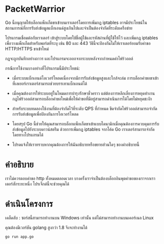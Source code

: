 # PacketWarrior

Go นี้อนุญาตให้บล็อกแพ็กเก็ตขาเข้าบนเราเตอร์โดยการเพิ่มกฎ iptables อาจมีประโยชน์ในสถานการณ์ที่การรับส่งข้อมูลแบ็กเอนด์สูงเกินไปและจำเป็นต้องจำกัดที่ระดับเครือข่าย

โปรแกรมเชื่อมต่อกับเราเตอร์ เข้าสู่ระบบโดยใช้ชื่อผู้ใช้และรหัสผ่านที่ผู้ใช้ให้ไว้ และเพิ่มกฎ iptables เพื่อวางแพ็กเก็ตสำหรับพอร์ตที่ระบุ เช่น 80 และ 443 วิธีนี้จะป้องกันไม่ให้เราเตอร์ยอมรับคำขอ HTTP/HTTPS ขาเข้าใหม่


กฎจะถูกบันทึกอย่างถาวร และโปรแกรมจะออกจากระบบหลังจากกำหนดค่าไฟร์วอลล์

กรณีการใช้งานบางอย่างที่โปรแกรมนี้มีประโยชน์:

- เมื่อระบบแบ็กเอนด์โอเวอร์โหลดเนื่องจากมีการรับส่งข้อมูลสูงและใกล้จะล่ม การบล็อกคำขอขาเข้าที่เลเยอร์เราเตอร์สามารถช่วยบรรเทาแบ็กเอนด์ได้

- เมื่อคุณต้องการให้ระบบอยู่ในโหมดการบำรุงรักษาชั่วคราว แต่ต้องการหลีกเลี่ยงการหยุดทำงาน กฎไฟร์วอลล์สามารถบล็อกคำขอใหม่เพื่อให้คำขอที่มีอยู่สามารถดำเนินการได้โดยไม่หยุดชะงัก

- สำหรับระบบทดลองใช้งานที่ต้องจำกัดไว้ที่ระดับ QPS ที่กำหนด ขีดจำกัดไฟร์วอลล์สามารถจำกัดการรับส่งข้อมูลเพื่อป้องกันการโอเวอร์โหลด

- โดยสรุป Go นี้ช่วยให้คุณสามารถบล็อกแพ็กเก็ตขาเข้าแบบไดนามิกเมื่อคุณต้องการควบคุมการรับส่งข้อมูลไปยังระบบดาวน์สตรีม ด้วยการเพิ่มกฎ iptables จากโค้ด Go เราเตอร์สามารถจำกัดโดยทางโปรแกรมได้

- โปรดแจ้งให้เราทราบหากคุณต้องการให้ฉันอธิบายหรือขยายส่วนใดๆ ของคำอธิบายนี้

# คำอธิบาย
เราไม่ควรตอบคำขอ http ทั้งหมดตลอดเวลา บางครั้งเราจำเป็นต้องบล็อกอินพุตคำขอของเราจากเราเตอร์สักระยะหนึ่ง โปรเจ็กต์นี้จะช่วยคุณได้


# ดำเนินโครงการ
เคล็ดลับ : ซอร์สนี้สามารถทำงานบน Windows เท่านั้น แต่ไม่สามารถทำงานบนเคอร์เนล Linux

คุณต้องมีเวอร์ชัน golang สูงกว่า 1.8 จึงจะทำงานได้

```bash
go run app.go
```